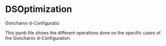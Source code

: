 # DSOptimization

Goncharov d-Configuratio


This ipynb file shows the different operations done on the specific cases of the Goncharov d-Configuration.
